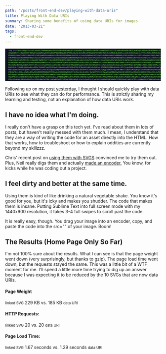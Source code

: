 ```yaml
---
path: "/posts/front-end-dev/playing-with-data-uris"
title: Playing With Data URIs
summary: Sharing some benefits of using data URIs for images
date: "2013-03-21"
tags:
  - front-end-dev
---
```


![](/img/posts/front-end-dev/playing-with-data-uris/grossness.jpg)

Following up on [my post yesterday,](/posts/front-end-dev/going-live-with-number-five) I thought I should quickly play with data URIs to see what they can do for performance. This is strictly sharing my learning and testing, not an explanation of how data URIs work.

## I have no idea what I'm doing.

I really don't have a grasp on this tech yet. I've read about them in lots of posts, but haven't really messed with them much. I mean, I understand that they are a way of writing the code for an asset directly into the HTML. How that works, how to troubleshoot or how to explain oddities are currently beyond my skillzzz.

Chris' recent post on [using them with SVGS](http://css-tricks.com/using-svg) convinced me to try them out. Plus, Neil really digs them and actually [made an encoder.](http://base64.neil.mixture.io) You know, for kicks while he was coding out a project.

## I feel dirty and better at the same time.

Using them is kind of like drinking a natural vegetable shake. You know it's good for you, but it's icky and makes you shudder. The code that makes them is insane. Putting Sublime Text into full screen mode with my 1440x900 resolution, it takes 3-4 full swipes to scroll past the code.

It is really easy, though. You drag your image into an encoder, copy, and paste the code into the src="" of your image. Boom!

## The Results (Home Page Only So Far)

I'm not 100% sure about the results. What I can see is that the page weight went down (very surprisingly, but thanks to gzip). The page load time went down, but the requests stayed the same. This was a little bit of a WTF moment for me. I'll spend a little more time trying to dig up an answer because I was expecting it to be reduced by the 10 SVGs that are now data URIs.

#### Page Weight

<small>linked SVG</small> 229 KB vs. 185 KB <small>data URI</small>

#### HTTP Requests:

<small>linked SVG</small> 20 vs. 20 <small>data URI</small>

#### Page Load Time:

<small>linked SVG</small> 1.67 seconds vs. 1.29 seconds <small>data URI</small>
